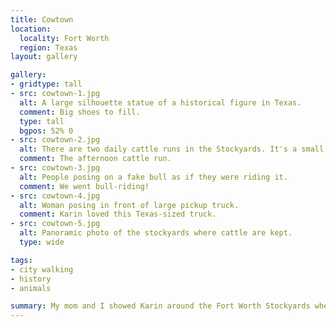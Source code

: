 ```yaml
---
title: Cowtown
location:
  locality: Fort Worth
  region: Texas
layout: gallery

gallery:
- gridtype: tall
- src: cowtown-1.jpg
  alt: A large silhouette statue of a historical figure in Texas.
  comment: Big shoes to fill.
  type: tall
  bgpos: 52% 0
- src: cowtown-2.jpg
  alt: There are two daily cattle runs in the Stockyards. It's a small ordeal, but fun to watch.
  comment: The afternoon cattle run.
- src: cowtown-3.jpg
  alt: People posing on a fake bull as if they were riding it.
  comment: We went bull-riding!
- src: cowtown-4.jpg
  alt: Woman posing in front of large pickup truck.
  comment: Karin loved this Texas-sized truck.
- src: cowtown-5.jpg
  alt: Panoramic photo of the stockyards where cattle are kept.
  type: wide

tags:
- city walking
- history
- animals

summary: My mom and I showed Karin around the Fort Worth Stockyards when we visited her before our trip to <abbr title="Southeast">S.E.</abbr> Asia. She had a blast checking out all them there Texans.
---
```


